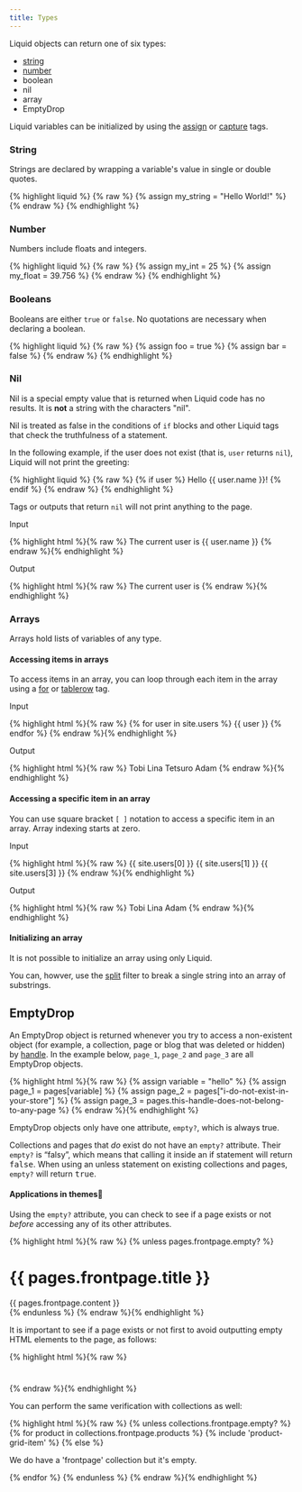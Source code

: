 ```yaml
---
title: Types
---
```


Liquid objects can return one of six types:

- [string](#string)
- [number](#number)
- boolean
- nil
- array
- EmptyDrop

Liquid variables can be initialized by using the [assign](/tags/#assign) or [capture](/tags/#capture) tags.

### String

Strings are declared by wrapping a variable's value in single or double quotes.

{% highlight liquid %}
{% raw %}
{% assign my_string = "Hello World!" %}
{% endraw %}
{% endhighlight %}

### Number

Numbers include floats and integers.

{% highlight liquid %}
{% raw %}
{% assign my_int = 25 %}
{% assign my_float = 39.756 %}
{% endraw %}
{% endhighlight %}

### Booleans

Booleans are either `true` or `false`. No quotations are necessary when declaring a boolean.

{% highlight liquid %}
{% raw %}
{% assign foo = true %}
{% assign bar = false %}
{% endraw %}
{% endhighlight %}

### Nil

Nil is a special empty value that is returned when Liquid code has no results. It is **not** a string with the characters "nil".

Nil is treated as false in the conditions of `if` blocks and other Liquid tags that check the truthfulness of a statement.

In the following example, if the user does not exist (that is, `user` returns `nil`), Liquid will not print the greeting:

{% highlight liquid %}
{% raw %}
{% if user %}
  Hello {{ user.name }}!
{% endif %}
{% endraw %}
{% endhighlight %}

Tags or outputs that return `nil` will not print anything to the page.

<p class="input">Input</p>

{% highlight html %}{% raw %}
The current user is {{ user.name }}
{% endraw %}{% endhighlight %}

<p class="output">Output</p>

{% highlight html %}{% raw %}
The current user is
{% endraw %}{% endhighlight %}

### Arrays

Arrays hold lists of variables of any type.

#### Accessing items in arrays

To access items in an array, you can loop through each item in the array using a [for](/tags/#for) or [tablerow](/tags/#tablerow) tag.

<p class="input">Input</p>
{% highlight html %}{% raw %}
<!-- if site.users = "Tobi", "Lina", "Tetsuro", "Adam" -->
{% for user in site.users %}
  {{ user }}
{% endfor %}
{% endraw %}{% endhighlight %}

<p class="output">Output</p>
{% highlight html %}{% raw %}
Tobi Lina Tetsuro Adam
{% endraw %}{% endhighlight %}


#### Accessing a specific item in an array

You can use square bracket `[ ]` notation to access a specific item in an array. Array indexing starts at zero.

<p class="input">Input</p>
{% highlight html %}{% raw %}
<!-- if site.users = "Tobi", "Lina", "Tetsuro", "Adam" -->
{{ site.users[0] }}
{{ site.users[1] }}
{{ site.users[3] }}
{% endraw %}{% endhighlight %}

<p class="output">Output</p>
{% highlight html %}{% raw %}
Tobi
Lina
Adam
{% endraw %}{% endhighlight %}

#### Initializing an array

It is not possible to initialize an array using only Liquid.

You can, howver, use the [split](/filters/#split) filter to break a single string into an array of substrings.

## EmptyDrop

An EmptyDrop object is returned whenever you try to access a non-existent object (for example, a collection, page or blog that was deleted or hidden) by [handle](/basics/#Handles). In the example below, `page_1`, `page_2` and `page_3` are all EmptyDrop objects.

{% highlight html %}{% raw %}
{% assign variable = "hello" %}
{% assign page_1 = pages[variable] %}
{% assign page_2 = pages["i-do-not-exist-in-your-store"] %}
{% assign page_3 = pages.this-handle-does-not-belong-to-any-page %}
{% endraw %}{% endhighlight %}

EmptyDrop objects only have one attribute, <code>empty?</code>, which is always true.

Collections and pages that _do_ exist do not have an <code>empty?</code> attribute. Their <code>empty?</code> is “falsy”, which means that calling it inside an if statement will return <tt>false</tt>. When using an  unless statement on existing collections and pages, <code>empty?</code> will return <tt>true</tt>.

#### Applications in themes

Using the <code>empty?</code> attribute, you can check to see if a page exists or not _before_ accessing any of its other attributes.

{% highlight html %}{% raw %}
{% unless pages.frontpage.empty? %}
  <!-- We have a page with handle 'frontpage' and it's not hidden.-->
  <h1>{{ pages.frontpage.title }}</h1>
  <div>{{ pages.frontpage.content }}</div>
{% endunless %}
{% endraw %}{% endhighlight %}

It is important to see if a page exists or not first to avoid outputting empty HTML elements to the page, as follows:

{% highlight html %}{% raw %}
<h1></h1>
<div></div>
{% endraw %}{% endhighlight %}

You can perform the same verification with collections as well:

{% highlight html %}{% raw %}
{% unless collections.frontpage.empty? %}
  {% for product in collections.frontpage.products %}
    {% include 'product-grid-item' %}
  {% else %}
    <p>We do have a 'frontpage' collection but it's empty.</p>
  {% endfor %}
{% endunless %}
{% endraw %}{% endhighlight %}







